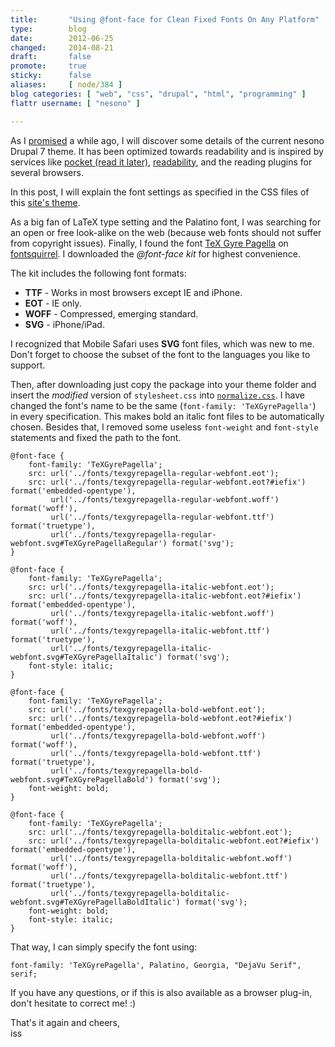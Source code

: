 ```yaml
---
title:       "Using @font-face for Clean Fixed Fonts On Any Platform"
type:        blog
date:        2012-06-25
changed:     2014-08-21
draft:       false
promote:     true
sticky:      false
aliases:     [ node/384 ]
blog categories: [ "web", "css", "drupal", "html", "programming" ]
flattr username: [ "nesono" ]

---
```


<!--more-->
As I [promised](/node/374 "Another Site Clean-Up and Theme Upgrade") a while ago, I will discover some details of the current nesono Drupal 7 theme. 
It has been optimized towards readability and is inspired by services like [pocket (read it later)](http://getpocket.com/ "Pocket (Read it Later)"), [readability](http://www.readability.com/ "Readability"), and the reading plugins for several browsers.

In this post, I will explain the font settings as specified in the CSS files of this [site's theme](https://github.com/nesono/nesono.drupal7 "nesono.drupal7 on github").
<!--break-->
As a big fan of LaTeX type setting and the Palatino font, I was searching for an open or free look-alike on the web (because web fonts should not suffer from copyright issues).
Finally, I found the font [TeX Gyre Pagella](http://www.fontsquirrel.com/fonts/TeX-Gyre-Pagella "TeX Gyre Pagella") on [fontsquirrel](http://www.fontsquirrel.com/ "FontSquirrel").
I downloaded the *@font-face kit* for highest convenience.

The kit includes the following font formats:

* **TTF** - Works in most browsers except IE and iPhone.
* **EOT** - IE only. 
* **WOFF** - Compressed, emerging standard. 
* **SVG** - iPhone/iPad.

I recognized that Mobile Safari uses **SVG** font files, which was new to me.
Don't forget to choose the subset of the font to the languages you like to support.

Then, after downloading just copy the package into your theme folder and insert the *modified* version of `stylesheet.css` into [`normalize.css`](https://github.com/nesono/nesono.drupal7/blob/master/css/normalize.css).
 I have changed the font's name to be the same (`font-family: 'TeXGyrePagella'`) in every specification.
This makes bold an italic font files to be automatically chosen.
Besides that, I removed some useless `font-weight` and `font-style` statements and fixed the path to the font.

	@font-face {
	    font-family: 'TeXGyrePagella';
	    src: url('../fonts/texgyrepagella-regular-webfont.eot');
	    src: url('../fonts/texgyrepagella-regular-webfont.eot?#iefix') format('embedded-opentype'),
	         url('../fonts/texgyrepagella-regular-webfont.woff') format('woff'),
	         url('../fonts/texgyrepagella-regular-webfont.ttf') format('truetype'),
	         url('../fonts/texgyrepagella-regular-webfont.svg#TeXGyrePagellaRegular') format('svg');
	}
	
	@font-face {
	    font-family: 'TeXGyrePagella';
	    src: url('../fonts/texgyrepagella-italic-webfont.eot');
	    src: url('../fonts/texgyrepagella-italic-webfont.eot?#iefix') format('embedded-opentype'),
	         url('../fonts/texgyrepagella-italic-webfont.woff') format('woff'),
	         url('../fonts/texgyrepagella-italic-webfont.ttf') format('truetype'),
	         url('../fonts/texgyrepagella-italic-webfont.svg#TeXGyrePagellaItalic') format('svg');
	    font-style: italic;
	}
	
	@font-face {
	    font-family: 'TeXGyrePagella';
	    src: url('../fonts/texgyrepagella-bold-webfont.eot');
	    src: url('../fonts/texgyrepagella-bold-webfont.eot?#iefix') 	format('embedded-opentype'),
	         url('../fonts/texgyrepagella-bold-webfont.woff') format('woff'),
	         url('../fonts/texgyrepagella-bold-webfont.ttf') format('truetype'),
	         url('../fonts/texgyrepagella-bold-webfont.svg#TeXGyrePagellaBold') format('svg');
	    font-weight: bold;
	}
	
	@font-face {
	    font-family: 'TeXGyrePagella';
	    src: url('../fonts/texgyrepagella-bolditalic-webfont.eot');
	    src: url('../fonts/texgyrepagella-bolditalic-webfont.eot?#iefix') format('embedded-opentype'),
	         url('../fonts/texgyrepagella-bolditalic-webfont.woff') format('woff'),
	         url('../fonts/texgyrepagella-bolditalic-webfont.ttf') format('truetype'),
	         url('../fonts/texgyrepagella-bolditalic-webfont.svg#TeXGyrePagellaBoldItalic') format('svg');
	    font-weight: bold;
	    font-style: italic;
	}

That way, I can simply specify the font using:

	font-family: 'TeXGyrePagella', Palatino, Georgia, "DejaVu Serif", serif;

If you have any questions, or if this is also available as a browser plug-in, don't hesitate to correct me! :)

That's it again and cheers,  
iss
